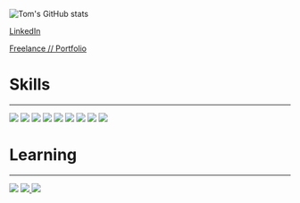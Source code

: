 ![Tom's GitHub stats](https://github-readme-stats.vercel.app/api?username=Atomic82&show_icons=true&theme=chartreuse-dark)

[LinkedIn](https://www.linkedin.com/in/tombeadie/)

[Freelance // Portfolio](https://www.atomic82.com/)

# Skills
----

<a href="a"><img src="https://img.shields.io/badge/JavaScript-323330?style=for-the-badge&logo=javascript&logoColor=F7DF1E"/></a>
<a href="a"><img src="https://img.shields.io/badge/React-20232A?style=for-the-badge&logo=react&logoColor=61DAFB"/></a>
<a href="a"><img src="https://img.shields.io/badge/CSS3-1572B6?style=for-the-badge&logo=css3&logoColor=white"/></a>
<a href="a"><img src="https://img.shields.io/badge/HTML5-E34F26?style=for-the-badge&logo=html5&logoColor=white"/></a>
<a href="a"><img src="https://img.shields.io/badge/Heroku-430098?style=for-the-badge&logo=heroku&logoColor=white"/></a>
<a href="a"><img src="https://img.shields.io/badge/Bootstrap-563D7C?style=for-the-badge&logo=bootstrap&logoColor=white"/></a>
<a href="a"><img src="https://img.shields.io/badge/Figma-F24E1E?style=for-the-badge&logo=figma&logoColor=white"/></a>
<a href="a"><img src="https://img.shields.io/badge/Adobe%20Photoshop-31A8FF?style=for-the-badge&logo=Adobe%20Photoshop&logoColor=black"/></a>
<a href="a"><img src="https://img.shields.io/badge/Visual_Studio_Code-0078D4?style=for-the-badge&logo=visual%20studio%20code&logoColor=white"/></a>

# Learning
----
<a href="a"><img src="https://img.shields.io/badge/ThreeJs-black?style=for-the-badge&logo=three.js&logoColor=white"/></a>
<a href="a"><img src="https://img.shields.io/badge/Adobe%20Premiere%20Pro-9999FF?style=for-the-badge&logo=Adobe%20Premiere%20Pro&logoColor=white"/>
<a href="a"><img src="https://img.shields.io/badge/TypeScript-007ACC?style=for-the-badge&logo=typescript&logoColor=white"/></a>
